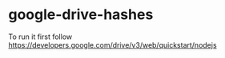 # google-drive-hashes

To run it first follow
https://developers.google.com/drive/v3/web/quickstart/nodejs
